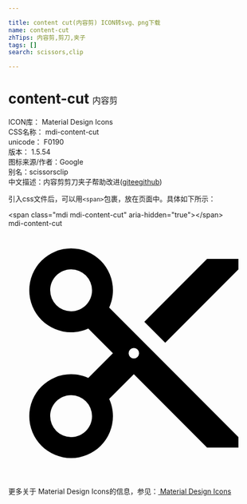 ```yaml
---

title: content cut(内容剪) ICON转svg、png下载
name: content-cut
zhTips: 内容剪,剪刀,夹子
tags: []
search: scissors,clip

---
```


# content-cut  <small style="font-size: 60%;font-weight: 100">内容剪</small>


<div class="detail-page">
<p>
<span>
ICON库：
<span class="badge-secondary badge">Material Design Icons</span> 
</span>
<br/>
<span>
CSS名称：
<span class="badge-secondary badge">mdi-content-cut</span> 
</span>
<br/>
<span>
unicode：
<span class="badge-secondary badge">F0190</span> 
<copy-btn content='F0190' btn-title=""></copy-btn>
<copy-btn :content='String.fromCodePoint(parseInt("F0190", 16))' btn-title="复制U"></copy-btn>
</span>
<br/>
<span>
版本：
<span class="badge-secondary badge">1.5.54</span> 
</span>
<br/>
<span>图标来源/作者：<span class="badge-light badge">Google</span></span> 
<br/>
<span>别名：<span class="badge-light badge">scissors</span><span class="badge-light badge">clip</span></span><br/><span class="zh-detail">中文描述：<span class="badge-primary badge">内容剪</span><span class="badge-primary badge">剪刀</span><span class="badge-primary badge">夹子</span><span class="help-link"><span>帮助改进</span>(<a href="https://gitee.com/liuwave/icon-helper/edit/master/json/material/content-cut.json" target="_blank" rel="noopener noreferrer">gitee</a><a href="https://github.com/liuwave/icon-helper/edit/master/json/material/content-cut.json" target="_blank" rel="noopener noreferrer">github</a></span>)</span><br/>
</p>
</div>
<div class="alert alert-dark">
  <i class="mdi mdi-content-cut mdi-48px"></i>
  <i class="mdi mdi-content-cut mdi-36px"></i>
  <i class="mdi mdi-content-cut mdi-24px"></i>
  <i class="mdi mdi-content-cut mdi-18px"></i>
</div>
<div>
  <p>引入css文件后，可以用<code>&lt;span&gt;</code>包裹，放在页面中。具体如下所示：    
  </p>
  <div class="alert alert-primary" style="font-size: 14px">
    &lt;span class="mdi mdi-content-cut" aria-hidden="true"&gt;&lt;/span&gt;
    <copy-btn content='<span class="mdi mdi-content-cut" aria-hidden="true"></span>'></copy-btn>
  </div>
  <div class="alert alert-secondary">
    <i class="mdi mdi-content-cut"
    style="font-size: 24px"
    aria-hidden="true"></i> mdi-content-cut
    <copy-btn content="mdi-content-cut" btn-title="复制图标名称"></copy-btn>
  </div>
</div>
<div id="svg" class="svg-wrap">
<svg xmlns="http://www.w3.org/2000/svg" viewBox="0 0 24 24"><path d="M19,3L13,9L15,11L22,4V3M12,12.5A0.5,0.5 0 0,1 11.5,12A0.5,0.5 0 0,1 12,11.5A0.5,0.5 0 0,1 12.5,12A0.5,0.5 0 0,1 12,12.5M6,20A2,2 0 0,1 4,18C4,16.89 4.9,16 6,16A2,2 0 0,1 8,18C8,19.11 7.1,20 6,20M6,8A2,2 0 0,1 4,6C4,4.89 4.9,4 6,4A2,2 0 0,1 8,6C8,7.11 7.1,8 6,8M9.64,7.64C9.87,7.14 10,6.59 10,6A4,4 0 0,0 6,2A4,4 0 0,0 2,6A4,4 0 0,0 6,10C6.59,10 7.14,9.87 7.64,9.64L10,12L7.64,14.36C7.14,14.13 6.59,14 6,14A4,4 0 0,0 2,18A4,4 0 0,0 6,22A4,4 0 0,0 10,18C10,17.41 9.87,16.86 9.64,16.36L12,14L19,21H22V20L9.64,7.64Z" /></svg>
</div>
<detail full-name='mdi-content-cut'></detail>
    
<div><p>更多关于 Material Design Icons的信息，参见：<a target="_blank" href="https://iconhelper.cn/material.html"> Material Design Icons</a>
</p></div>
